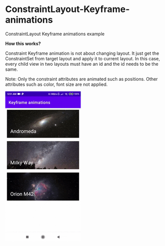 # ConstraintLayout-Keyframe-animations
ConstraintLayout Keyframe animations example

**How this works?**

Constraint Keyframe animation is not about changing layout.
It just get the ConstraintSet from target layout and apply it to current layout.
In this case, every child view in two layouts must have an id and the id needs to be the same.

Note: Only the constraint attributes are animated such as positions. Other attributes such as color, font size are not applied.

![screenrecord](/gif/keyframe-animations.gif)
